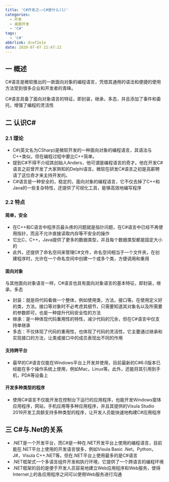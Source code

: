 ```yaml
---
title: 'C#开发之——C#是什么(1)'
categories:
  - 开发
  - 桌面开发
  - 'C#'
tags:
  - 'C#'
abbrlink: dcef2e1e
date: 2020-07-07 22:47:22
---
```

## 一  概述

C#语言是微软推出的一款面向对象的编程语言，凭借其通用的语法和便捷的使用方法受到很多企业和开发者的青睐。 

C#语言具备了面向对象语言的特征，即封装，继承，多态，并且添加了事件和委托，增强了编程的灵活性

<!--more-->

## 二 认识C#
### 2.1 理论
* C#(英文名为CSharp)是微软开发的一种面向对象的编程语言，其语法与C++类似，但在编程过程中要比C++简单。
* 提到C#不得不介绍其创始人Anders，他可谓是编程语言的奇才。他在开发C#语言之前曾开发了大家熟知的Delphi语言。微软在研发C#语言之初是高薪聘请了这位奇才来主持开发的。
* C#语言是一种安全的，稳定的，面向对象的编程语言，它不仅去掉了C++和Java的一些复杂特性，还提供了可视化工具，能够高效地编写程序

### 2.2 特点

#### 简单，安全

* 在C++和C语言中程序员最头疼的问题就是指针问题，在C#语言中已经不再使用指针，而且不允许直接读取内存等不安全的操作
* 它比C，C++，Java提供了更多的数据类型，并且每个数据类型都是固定大小的
* 此外，还提供了命名空间来管理C#文件，命名空间相当于一个文件夹，在创建程序时，允许在一个命名空间中创建一个或多个类，方便调用和重用

#### 面向对象

与其他面向对象语言一样，C#语言也具有面向对象语言的基本特征，即封装，继承，多态

* 封装：就是将代码看做一个整体，例如使用类，方法，接口等。在使用定义好的类，方法，接口等对象时不必考虑其细节，只需要知道其对象名以及所需要的参数即可，也是一种提升代码安全性的方法
* 继承：是一种体现代码重用性的特性，减少代码的冗余，但在C#语言中仅支持单继承
* 多态：不仅体现了代码的重用性，也体现了代码的灵活性，它主要通过继承和实现接口的方法，让类或接口中的成员表现出不同的作用

#### 支持跨平台

* 最早的C#语言仅能在Windows平台上开发并使用，目前最新的C#6.0版本已经能在多个操作系统上使用，例如Mac，Linux等。此外，还能将其引用到手机，PDA等设备上

#### 开发多种类型的程序

* 使用C#语言不仅能开发在控制台下运行的应用程序，也能开发Windows窗体应用程序，网站，手机应用等多种应用程序，并且其提供的Visula Studio 2019开发工具额支持多种类型的程序，让开发人员能快速地构建C#应用程序


## 三 C#与.Net的关系

* .NET是一个开发平台，而C#是一种在.NET开发平台上使用的编程语言，目前能在.NET平台上使用的开发语言很多，例如Visula Basic .Net，Python，J#，Visula C++.NET等。但在.NET平台上使用最多的是C#语言
* .NET框架式一个多语言组件开发和执行环境，它提供了一个跨语言的编程环境
* .NET框架的目的是便于开发人员容易地建立Web应用程序和Web服务，使得Internet上的各应用程序之间可以使用Web服务进行沟通
